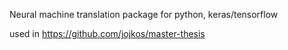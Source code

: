Neural machine translation package for python, keras/tensorflow

used in https://github.com/jojkos/master-thesis
